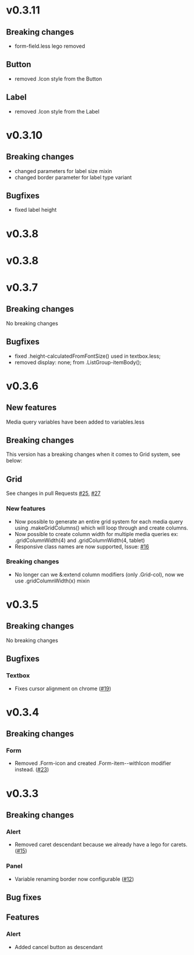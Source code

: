 # v0.3.11

## Breaking changes
 - form-field.less lego removed

## Button
 - removed .Icon style from the Button

## Label
 - removed .Icon style from the Label
 
# v0.3.10

## Breaking changes
 - changed parameters for label size mixin
 - changed border parameter for label type variant

## Bugfixes
 - fixed label height
 
# v0.3.8

# v0.3.8

# v0.3.7

## Breaking changes

No breaking changes

## Bugfixes
 - fixed .height-calculatedFromFontSize() used in textbox.less;
 - removed display: none; from .ListGroup-itemBody();

# v0.3.6

## New features

Media query variables have been added to variables.less

## Breaking changes

This version has a breaking changes when it comes to Grid system, see below:

## Grid

See changes in pull Requests [ #25](https://github.com/frontend-mafia/legolize/pull/25), [ #27](https://github.com/frontend-mafia/legolize/pull/27)

### New features

- Now possible to generate an entire grid system for each media query using .makeGridColumns() which will loop through and create columns.
- Now possible to create column width for multiple media queries ex: .gridColumnWidth(4) and .gridColumnWidth(4, tablet)
- Responsive class names are now supported, Issue: [ #16](https://github.com/frontend-mafia/legolize/issues/16) 

### Breaking changes

- No longer can we &:extend column modifiers (only .Grid-col), now we use .gridColumnWidth(x) mixin 

# v0.3.5

## Breaking changes

No breaking changes

## Bugfixes

### Textbox
  - Fixes cursor alignment on chrome
  ([#19](https://github.com/frontend-mafia/legolize/issues/19))

# v0.3.4

## Breaking changes

### Form
  - Removed .Form-icon and created .Form-item--withIcon modifier instead.
  ([#23](https://github.com/frontend-mafia/legolize/pull/23))

# v0.3.3

## Breaking changes

### Alert
  - Removed caret descendant because we already have a lego for carets.
  ([#15](https://github.com/frontend-mafia/legolize/issues/15))

### Panel
  - Variable renaming border now configurable
  ([#12](https://github.com/frontend-mafia/legolize/issues/12))

## Bug fixes

## Features

### Alert
  - Added cancel button as descendant
